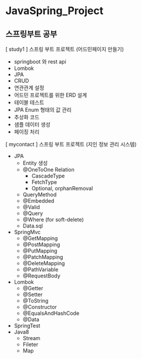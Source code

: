 # JavaSpring_Project

## 스프링부트 공부

[ study1 ]
스프링 부트 프로젝트 (어드민페이지 만들기)

- springboot 와 rest api
- Lombok
- JPA
- CRUD
- 연관관계 설정
- 어드민 프로젝트를 위한 ERD 설계
- 테이블 테스트
- JPA Enum 형태의 값 관리
- 추상화 코드
- 샘플 데이터 생성
- 페이징 처리



[ mycontact ]
스프링 부트 프로젝트 (지인 정보 관리 시스템)

- JPA
  - Entity 생성
  - @OneToOne Relation
    - CascadeType
    - FetchType
    - Optional, orphanRemoval
  - QueryMethod
  - @Embedded
  - @Valid
  - @Query
  - @Where (for soft-delete)
  - Data.sql
- SpringMvc
  - @GetMapping
  - @PostMapping
  - @PutMapping
  - @PatchMapping
  - @DeleteMapping
  - @PathVariable
  - @RequestBody
- Lombok
  - @Getter
  - @Setter
  - @ToString
  - @Constructor
  - @EqualsAndHashCode
  - @Data
- SpringTest
- Java8
  - Stream
  - Fileter
  - Map